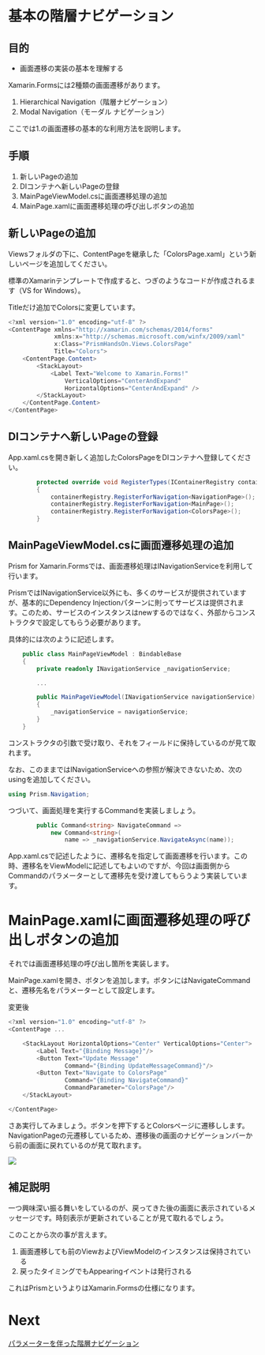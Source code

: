 # 基本の階層ナビゲーション

## 目的

* 画面遷移の実装の基本を理解する

Xamarin.Formsには2種類の画面遷移があります。

1. Hierarchical Navigation（階層ナビゲーション）  
2. Modal Navigation（モーダル ナビゲーション）  

ここでは1.の画面遷移の基本的な利用方法を説明します。

## 手順

1. 新しいPageの追加  
2. DIコンテナへ新しいPageの登録  
3. MainPageViewModel.csに画面遷移処理の追加  
4. MainPage.xamlに画面遷移処理の呼び出しボタンの追加

## 新しいPageの追加

Viewsフォルダの下に、ContentPageを継承した「ColorsPage.xaml」という新しいページを追加してください。

標準のXamarinテンプレートで作成すると、つぎのようなコードが作成されるます（VS for Windows）。

Titleだけ追加でColorsに変更しています。

```cs
<?xml version="1.0" encoding="utf-8" ?>
<ContentPage xmlns="http://xamarin.com/schemas/2014/forms"
             xmlns:x="http://schemas.microsoft.com/winfx/2009/xaml"
             x:Class="PrismHandsOn.Views.ColorsPage"
             Title="Colors">
    <ContentPage.Content>
        <StackLayout>
            <Label Text="Welcome to Xamarin.Forms!"
                VerticalOptions="CenterAndExpand" 
                HorizontalOptions="CenterAndExpand" />
        </StackLayout>
    </ContentPage.Content>
</ContentPage>
```

## DIコンテナへ新しいPageの登録  

App.xaml.csを開き新しく追加したColorsPageをDIコンテナへ登録してください。

```cs
        protected override void RegisterTypes(IContainerRegistry containerRegistry)
        {
            containerRegistry.RegisterForNavigation<NavigationPage>();
            containerRegistry.RegisterForNavigation<MainPage>();
            containerRegistry.RegisterForNavigation<ColorsPage>();
        }
```

## MainPageViewModel.csに画面遷移処理の追加  

Prism for Xamarin.Formsでは、画面遷移処理はINavigationServiceを利用して行います。

PrismではINavigationService以外にも、多くのサービスが提供されていますが、基本的にDependency Injectionパターンに則ってサービスは提供されます。このため、サービスのインスタンスはnewするのではなく、外部からコンストラクタで設定してもらう必要があります。

具体的には次のように記述します。

```cs
    public class MainPageViewModel : BindableBase
    {
        private readonly INavigationService _navigationService;

        ...

        public MainPageViewModel(INavigationService navigationService)
        {
            _navigationService = navigationService;
        }
    }

```

コンストラクタの引数で受け取り、それをフィールドに保持しているのが見て取れます。

なお、このままではINavigationServiceへの参照が解決できないため、次のusingを追加してください。

```cs
using Prism.Navigation;
```

つづいて、画面処理を実行するCommandを実装しましょう。

```cs
        public Command<string> NavigateCommand => 
            new Command<string>(
                name => _navigationService.NavigateAsync(name));
```

App.xaml.csで記述したように、遷移名を指定して画面遷移を行います。この時、遷移名をViewModelに記述してもよいのですが、今回は画面側からCommandのパラメーターとして遷移先を受け渡してもらうよう実装しています。

# MainPage.xamlに画面遷移処理の呼び出しボタンの追加

それでは画面遷移処理の呼び出し箇所を実装します。

MainPage.xamlを開き、ボタンを追加します。ボタンにはNavigateCommandと、遷移先名をパラメーターとして設定します。

変更後
```cs
<?xml version="1.0" encoding="utf-8" ?>
<ContentPage ...

    <StackLayout HorizontalOptions="Center" VerticalOptions="Center">
        <Label Text="{Binding Message}"/>
        <Button Text="Update Message"
                Command="{Binding UpdateMessageCommand}"/>
        <Button Text="Navigate to ColorsPage"
                Command="{Binding NavigateCommand}"
                CommandParameter="ColorsPage"/>
    </StackLayout>

</ContentPage>
```

さあ実行してみましょう。ボタンを押下するとColorsページに遷移しします。NavigationPageの元遷移しているため、遷移後の画面のナビゲーションバーから前の画面に戻れているのが見て取れます。

![](assets/06-02-01.gif)

## 補足説明

一つ興味深い振る舞いをしているのが、戻ってきた後の画面に表示されているメッセージです。時刻表示が更新されていることが見て取れるでしょう。

このことから次の事が言えます。

1. 画面遷移しても前のViewおよびViewModelのインスタンスは保持されている  
2. 戻ったタイミングでもAppearingイベントは発行される

これはPrismというよりはXamarin.Formsの仕様になります。

# Next

[パラメーターを伴った階層ナビゲーション](06-03-パラメーターを伴った階層ナビゲーション.md)  
